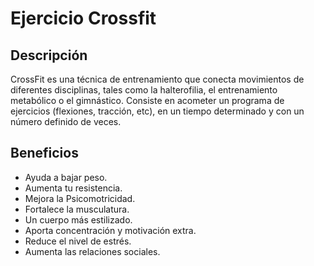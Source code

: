 # Ejercicio Crossfit

## Descripción
CrossFit es una técnica de entrenamiento que conecta movimientos de diferentes disciplinas, tales como la halterofilia, el entrenamiento metabólico o el gimnástico. Consiste en acometer un programa de ejercicios (flexiones, tracción, etc), en un tiempo determinado y con un número definido de veces.

## Beneficios
- Ayuda a bajar peso. 
- Aumenta tu resistencia. 
- Mejora la Psicomotricidad. 
- Fortalece la musculatura. 
- Un cuerpo más estilizado. 
- Aporta concentración y motivación extra. 
- Reduce el nivel de estrés.
- Aumenta las relaciones sociales.